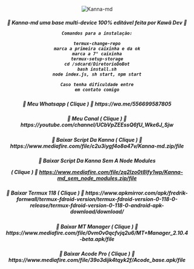 <p align="center">
<img src="https://i.ibb.co/Tcb7Kr7/IMG-20220406-WA0122.png" alt="Kanna-md" largura="300" />

<p align="center">
<h5 align="center">
💮 Kanna-md uma base multi-device 100% editável feita por Kawã Dev 💮

```
Comandos para a instalação:

termux-change-repo
marca a primeira caixinha e da ok
marca a 7° caixinha
termux-setup-storage
cd /sdcard/DiretorioDoBot
bash install.sh
node index.js, sh start, npm start

Caso tenha dificuldade entre
em contato comigo
```
<div align="center">
</div>
<p align="center">
<h5 align="center">           
💮 Meu Whatsapp ( Clique ) 💮
https://wa.me/556699587805

<p align="center">
<h5 align="center">
💮 Meu Canal ( Clique ) 💮
https://youtube.com/channel/UCbVpZEEssQ6fU_Wke6J_Sjw

<p align="center">
<h5 align="center">           
💮 Baixar Script Da Kanna ( Clique ) 💮
https://www.mediafire.com/file/c2u3iygf4o8a47v/Kanna-md.zip/file

<p align="center">
<h5 align="center">           
💮 Baixar Script Da Kanna Sem A Node Modules

( Clique ) 💮
https://www.mediafire.com/file/zq2lzo0t8lfy1wp/Kanna-md_sem_node_modules.zip/file

<p align="center">
<h5 align="center">           
💮 Baixar Termux 118 ( Clique ) 💮
https://www.apkmirror.com/apk/fredrik-fornwall/termux-fdroid-version/termux-fdroid-version-0-118-0-release/termux-fdroid-version-0-118-0-android-apk-download/download/

<p align="center">
<h5 align="center">           
💮 Baixar MT Manager ( Clique ) 💮
https://www.mediafire.com/file/0vm0v0qcfvjq2u6/MT+Manager_2.10.4-beta.apk/file

<div align="center">
</div>
<p align="center">
<h5 align="center">           
💮 Baixar Acode Pro ( Clique ) 💮
https://www.mediafire.com/file/39o3dijk4tqyk2f/Acode_base.apk/file
